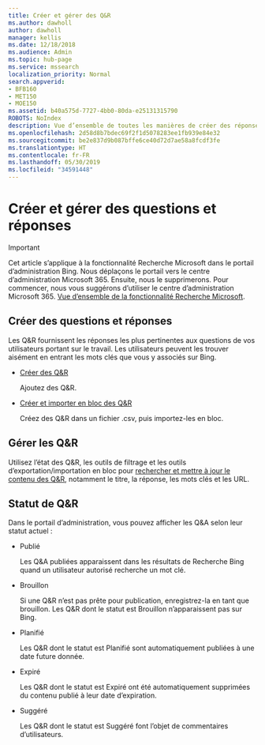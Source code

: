 ```yaml
---
title: Créer et gérer des Q&R
ms.author: dawholl
author: dawholl
manager: kellis
ms.date: 12/18/2018
ms.audience: Admin
ms.topic: hub-page
ms.service: mssearch
localization_priority: Normal
search.appverid:
- BFB160
- MET150
- MOE150
ms.assetid: b40a575d-7727-4bb0-80da-e25131315790
ROBOTS: NoIndex
description: Vue d’ensemble de toutes les manières de créer des réponses à des questions fréquemment posées dans le portail d’administration de la fonctionnalité Recherche Microsoft
ms.openlocfilehash: 2d58d8b7bdec69f2f1d5078283ee1fb939e84e32
ms.sourcegitcommit: be2e837d9b087bffe6ce40d72d7ae58a8fcdf3fe
ms.translationtype: HT
ms.contentlocale: fr-FR
ms.lasthandoff: 05/30/2019
ms.locfileid: "34591448"
---
```

# <a name="create-and-manage-qas"></a>Créer et gérer des questions et réponses

> [!IMPORTANT]
> Cet article s’applique à la fonctionnalité Recherche Microsoft dans le portail d’administration Bing. Nous déplaçons le portail vers le centre d’administration Microsoft 365. Ensuite, nous le supprimerons. Pour commencer, nous vous suggérons d’utiliser le centre d’administration Microsoft 365. [Vue d’ensemble de la fonctionnalité Recherche Microsoft](overview-microsoft-search.md).
    
## <a name="create-qas"></a>Créer des questions et réponses

Les Q&R fournissent les réponses les plus pertinentes aux questions de vos utilisateurs portant sur le travail. Les utilisateurs peuvent les trouver aisément en entrant les mots clés que vous y associés sur Bing.
  
- [Créer des Q&R](create-qas.md)
    
    Ajoutez des Q&R.
    
- [Créer et importer en bloc des Q&R](bulk-create-qas.md)
    
    Créez des Q&R dans un fichier .csv, puis importez-les en bloc.
    
## <a name="manage-qas"></a>Gérer les Q&R

Utilisez l’état des Q&R, les outils de filtrage et les outils d’exportation/importation en bloc pour [rechercher et mettre à jour le contenu des Q&R](manage-qas.md), notamment le titre, la réponse, les mots clés et les URL.
  
## <a name="qa-status"></a>Statut de Q&R

Dans le portail d’administration, vous pouvez afficher les Q&A selon leur statut actuel :
  
- Publié
    
    Les Q&A publiées apparaissent dans les résultats de Recherche Bing quand un utilisateur autorisé recherche un mot clé.
    
- Brouillon
    
    Si une Q&R n’est pas prête pour publication, enregistrez-la en tant que brouillon. Les Q&R dont le statut est Brouillon n’apparaissent pas sur Bing.
    
- Planifié
    
    Les Q&R dont le statut est Planifié sont automatiquement publiées à une date future donnée.
    
- Expiré
    
    Les Q&R dont le statut est Expiré ont été automatiquement supprimées du contenu publié à leur date d’expiration.
    
- Suggéré
    
    Les Q&R dont le statut est Suggéré font l’objet de commentaires d’utilisateurs.

  

